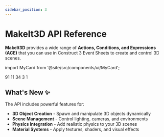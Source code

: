 ```yaml
---
sidebar_position: 3
---
```


# MakeIt3D API Reference

**MakeIt3D** provides a wide range of **Actions, Conditions, and Expressions (ACE)** 
that you can use in Construct 3 Event Sheets to create and control 3D scenes.

import MyCard from '@site/src/components/ui/MyCard';

<div style={{
  display: 'grid',
  gridTemplateColumns: 'repeat(auto-fit, minmax(280px, 1fr))',
  gap: '2rem',
  padding: '2rem 0',
  marginTop: '2rem'
}}>
  <MyCard title="Actions" variant="actions" subtitle="Available Methods" href="/docs/aces_makeit3d/actions">
    91
  </MyCard>

  <MyCard title="Conditions" variant="conditions" subtitle="Logic Checks" href="/docs/aces_makeit3d/conditions">
    11
  </MyCard>

  <MyCard title="Expressions" variant="expressions" subtitle="Data Getters" href="/docs/aces_makeit3d/expressions">
    34
  </MyCard>

  <MyCard title="Plugin Properties" variant="properties" subtitle="Properties" href="/docs/aces_makeit3d/properties">
    3
  </MyCard>

  <MyCard title="Scripting API" variant="dependency" subtitle="scripting interface" href="/docs/aces_makeit3d/scripting">
    1
  </MyCard>


</div>

## What's New ✨

The API includes powerful features for:
- **3D Object Creation** - Spawn and manipulate 3D objects dynamically
- **Scene Management** - Control lighting, cameras, and environments  
- **Physics Integration** - Add realistic physics to your 3D scenes
- **Material Systems** - Apply textures, shaders, and visual effects